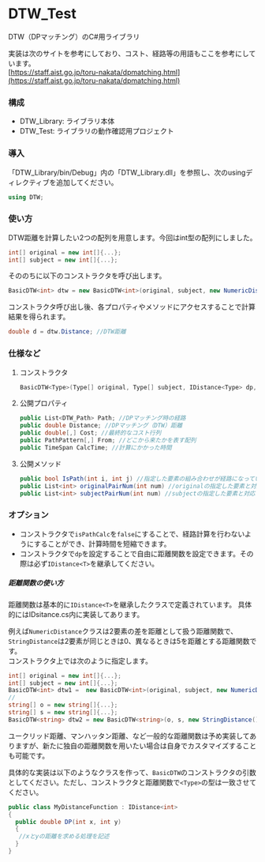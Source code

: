 # DTW_Test
DTW（DPマッチング）のC#用ライブラリ

実装は次のサイトを参考にしており、コスト、経路等の用語もここを参考にしています。  
[https://staff.aist.go.jp/toru-nakata/dpmatching.html](https://staff.aist.go.jp/toru-nakata/dpmatching.html)

### 構成

* DTW_Library: ライブラリ本体
* DTW_Test: ライブラリの動作確認用プロジェクト

### 導入
「DTW_Library/bin/Debug」内の「DTW_Library.dll」を参照し、次のusingディレクティブを追加してください。
```csharp
using DTW;
```

### 使い方

  DTW距離を計算したい2つの配列を用意します。今回はint型の配列にしました。

   ```csharp
   int[] original = new int[]{...};
   int[] subject = new int[]{...};
   ```

  そののちに以下のコンストラクタを呼び出します。

   ```csharp
   BasicDTW<int> dtw = new BasicDTW<int>(original, subject, new NumericDistance(), true);
   ```
    
  コンストラクタ呼び出し後、各プロパティやメソッドにアクセスすることで計算結果を得られます。
    
   ```csharp
   double d = dtw.Distance; //DTW距離
   ```



### 仕様など
1. コンストラクタ
    
    ```csharp
    BasicDTW<Type>(Type[] original, Type[] subject, IDistance<Type> dp, bool isPathCalc);
    ```
2. 公開プロパティ

   ```csharp
   public List<DTW_Path> Path; //DPマッチング時の経路
   public double Distance; //DPマッチング（DTW）距離
   public double[,] Cost; //最終的なコスト行列
   public PathPattern[,] From; //どこから来たかを表す配列
   public TimeSpan CalcTime; //計算にかかった時間
   ```
   
3. 公開メソッド

    ```csharp
    public bool IsPath(int i, int j) //指定した要素の組み合わせが経路になっているかどうか
    public List<int> originalPairNum(int num) //originalの指定した要素と対応している要素番号をリスト形式で返すメソッド
    public List<int> subjectPairNum(int num) //subjectの指定した要素と対応している要素番号をリスト形式で返すメソッド
    ```
    
### オプション

* コンストラクタで`isPathCalc`を`false`にすることで、経路計算を行わないようにすることができ、計算時間を短縮できます。
* コンストラクタで`dp`を設定することで自由に距離関数を設定できます。その際は必ず`IDistance<T>`を継承してください。

##### 距離関数の使い方

距離関数は基本的に`IDistance<T>`を継承したクラスで定義されています。
具体的にはIDsitance.cs内に実装してあります。

例えば`NumericDistance`クラスは2要素の差を距離として扱う距離関数で、`StringDistance`は2要素が同じときは0、異なるときは5を距離とする距離関数です。  
コンストラクタ上では次のように指定します。

   ```csharp
   int[] original = new int[]{...};
   int[] subject = new int[]{...};
   BasicDTW<int> dtw1 =  new BasicDTW<int>(original, subject, new NumericDistance(), true); 
   //
   string[] o = new string[]{...};
   string[] s = new string[]{...};
   BasicDTW<string> dtw2 = new BasicDTW<string>(o, s, new StringDistance(), true);
   ```
ユークリッド距離、マンハッタン距離、など一般的な距離関数は予め実装してありますが、新たに独自の距離関数を用いたい場合は自身でカスタマイズすることも可能です。

具体的な実装は以下のようなクラスを作って、`BasicDTW`のコンストラクタの引数としてください。ただし、コンストラクタと距離関数で`<Type>`の型は一致させてください。

   ```csharp
   public class MyDistanceFunction : IDistance<int>
   {
     public double DP(int x, int y)
     {
      //xとyの距離を求める処理を記述
     }
   }
   ```
